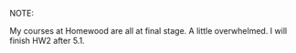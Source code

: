 NOTE:

My courses at Homewood are all at final stage. A little overwhelmed. I will finish HW2 after 5.1.


